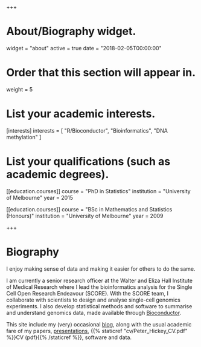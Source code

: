 +++
# About/Biography widget.
widget = "about"
active = true
date = "2018-02-05T00:00:00"

# Order that this section will appear in.
weight = 5

# List your academic interests.
[interests]
  interests = [
    "R/Bioconductor",
    "Bioinformatics",
    "DNA methylation"
  ]

# List your qualifications (such as academic degrees).
[[education.courses]]
  course = "PhD in Statistics"
  institution = "University of Melbourne"
  year = 2015

[[education.courses]]
  course = "BSc in Mathematics and Statistics (Honours)"
  institution = "University of Melbourne"
  year = 2009
 
+++

# Biography

I enjoy making sense of data and making it easier for others to do the same.

I am currently a senior research officer at the Walter and Eliza Hall Institute 
of Medical Research where I lead the bioinformatics analysis for the Single 
Cell Open Research Endeavour (SCORE). With the SCORE team, I collaborate with 
scientists to design and analyse single-cell genomics experiments. I also 
develop statistical methods and software to summarise and understand genomics 
data, made available through [Bioconductor](https://bioconductor.org/).

This site include my (very) occasional [blog](/post), along with the usual 
academic fare of my papers, [presentations](/talk), 
{{% staticref "cv/Peter_Hickey_CV.pdf" %}}CV (pdf){{% /staticref %}}, 
software and data.
